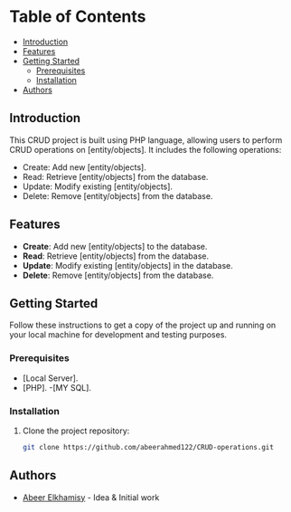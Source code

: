 # Table of Contents
- [Introduction](#introduction)
- [Features](#features)
- [Getting Started](#getting-started)
  - [Prerequisites](#prerequisites)
  - [Installation](#installation)
- [Authors](#authors)

## Introduction
This CRUD project is built using PHP language, allowing users to perform CRUD operations on [entity/objects]. It includes the following operations:

- Create: Add new [entity/objects].
- Read: Retrieve [entity/objects] from the database.
- Update: Modify existing [entity/objects].
- Delete: Remove [entity/objects] from the database.

## Features
- **Create**: Add new [entity/objects] to the database.
- **Read**: Retrieve [entity/objects] from the database.
- **Update**: Modify existing [entity/objects] in the database.
- **Delete**: Remove [entity/objects] from the database.

## Getting Started
Follow these instructions to get a copy of the project up and running on your local machine for development and testing purposes.

### Prerequisites
- [Local Server].
- [PHP].
-[MY SQL].
### Installation
1. Clone the project repository:
   ```bash
   git clone https://github.com/abeerahmed122/CRUD-operations.git

## Authors
- [Abeer Elkhamisy](https://github.com/abeerahmed122) - Idea & Initial work
